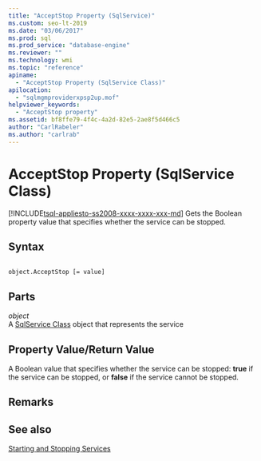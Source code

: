 ```yaml
---
title: "AcceptStop Property (SqlService)"
ms.custom: seo-lt-2019
ms.date: "03/06/2017"
ms.prod: sql
ms.prod_service: "database-engine"
ms.reviewer: ""
ms.technology: wmi
ms.topic: "reference"
apiname: 
  - "AcceptStop Property (SqlService Class)"
apilocation: 
  - "sqlmgmproviderxpsp2up.mof"
helpviewer_keywords: 
  - "AcceptStop property"
ms.assetid: bf8ffe79-4f4c-4a2d-82e5-2ae8f5d466c5
author: "CarlRabeler"
ms.author: "carlrab"
---
```

# AcceptStop Property (SqlService Class)
[!INCLUDE[tsql-appliesto-ss2008-xxxx-xxxx-xxx-md](../../../includes/tsql-appliesto-ss2008-xxxx-xxxx-xxx-md.md)]
  Gets the Boolean property value that specifies whether the service can be stopped.  
  
## Syntax  
  
```  
  
object.AcceptStop [= value]  
```  
  
## Parts  
 *object*  
 A [SqlService Class](../../../relational-databases/wmi-provider-configuration-classes/sqlservice-class/sqlservice-class.md) object that represents the service  
  
## Property Value/Return Value  
 A Boolean value that specifies whether the service can be stopped: **true** if the service can be stopped, or **false** if the service cannot be stopped.  
  
## Remarks  
  
## See also  
 [Starting and Stopping Services](https://technet.microsoft.com/library/ms174886\(v=sql.105\).aspx)  
  
  
